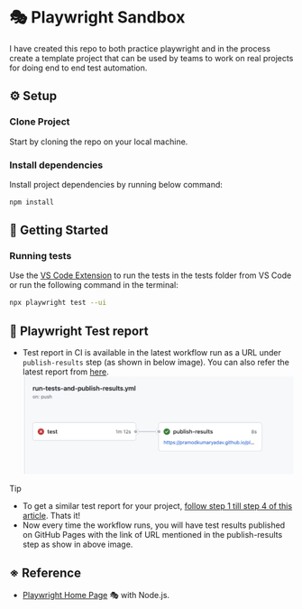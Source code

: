 # 🎭 Playwright Sandbox

I have created this repo to both practice playwright and in the process create a template project that can be used by teams to work on real projects for doing end to end test automation. 

## ⚙️ Setup

### Clone Project

Start by cloning the repo on your local machine. 

### Install dependencies

Install project dependencies by running below command:

```bash
npm install
```

## 🔢 Getting Started

### Running tests

Use the [VS Code Extension](https://marketplace.visualstudio.com/items?itemName=ms-playwright.playwright) to run the tests in the tests folder from VS Code or run the following command in the terminal:

```bash
npx playwright test --ui
```

## 🐞 Playwright Test report 

- Test report in CI is available in the latest workflow run as a URL under `publish-results` step (as shown in below image). You can also refer the latest report from [here](https://pramodkumaryadav.github.io/playwright-sandbox/).
![results-url](./docs/results-url.png)

> [!TIP]
> - To get a similar test report for your project, [follow step 1 till step 4 of this article](https://docs.github.com/en/pages/getting-started-with-github-pages/configuring-a-publishing-source-for-your-github-pages-site#publishing-with-a-custom-github-actions-workflow). Thats it!
> -  Now every time the workflow runs, you will have test results published on GitHub Pages with the link of URL mentioned in the publish-results step as show in above image. 

## ※ Reference

- [Playwright Home Page](https://playwright.dev/) 🎭 with Node.js.



